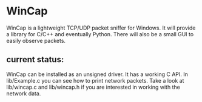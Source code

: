 # WinCap
WinCap is a lightweight TCP/UDP packet sniffer for Windows. It will provide a library for C/C++ and eventually Python. There will also be a small GUI to easily observe packets.

## current status:
WinCap can be installed as an unsigned driver. It has a working C API. In lib/Example.c you can see how to print network packets. Take a look at lib/wincap.c and lib/wincap.h if you are interested in working with the network data.